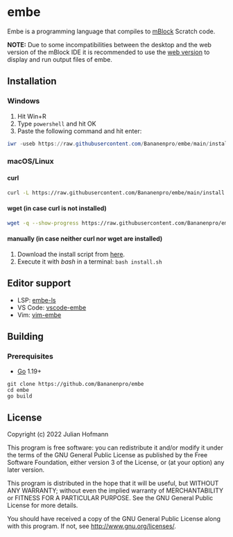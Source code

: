 # embe

Embe is a programming language that compiles to [mBlock](https://makeblock.com) Scratch code.

**NOTE:** Due to some incompatibilities between the desktop and the web version of the mBlock IDE it is recommended to use the [web version](https://ide.mblock.cc/) to display and run output files of embe.

## Installation

### Windows

1. Hit Win+R
2. Type `powershell` and hit OK
3. Paste the following command and hit enter:

```powershell
iwr -useb https://raw.githubusercontent.com/Bananenpro/embe/main/install.ps1 | iex
```

### macOS/Linux

#### curl

```bash
curl -L https://raw.githubusercontent.com/Bananenpro/embe/main/install.sh | bash
```

#### wget (in case curl is not installed)

```bash
wget -q --show-progress https://raw.githubusercontent.com/Bananenpro/embe/main/install.sh -O- | bash
```

#### manually (in case neither curl nor wget are installed)

1. Download the install script from [here](https://raw.githubusercontent.com/Bananenpro/embe/main/install.sh).
2. Execute it with *bash* in a terminal: `bash install.sh`

## Editor support

- LSP: [embe-ls](https://github.com/Bananenpro/embe-ls)
- VS Code: [vscode-embe](https://github.com/Bananenpro/vscode-embe)
- Vim: [vim-embe](https://github.com/Bananenpro/vim-embe)

## Building

### Prerequisites

- [Go](https://go.dev) 1.19+

```
git clone https://github.com/Bananenpro/embe
cd embe
go build
```

## License

Copyright (c) 2022 Julian Hofmann

This program is free software: you can redistribute it and/or modify
it under the terms of the GNU General Public License as published by
the Free Software Foundation, either version 3 of the License, or
(at your option) any later version.

This program is distributed in the hope that it will be useful,
but WITHOUT ANY WARRANTY; without even the implied warranty of
MERCHANTABILITY or FITNESS FOR A PARTICULAR PURPOSE.  See the
GNU General Public License for more details.

You should have received a copy of the GNU General Public License
along with this program.  If not, see <http://www.gnu.org/licenses/>.
